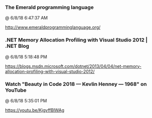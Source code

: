 ﻿

### The Emerald programming language
@ 6/8/18 6:47:37 AM

http://www.emeraldprogramminglanguage.org/



### .NET Memory Allocation Profiling with Visual Studio 2012 | .NET Blog
@ 6/8/18 5:18:48 PM

https://blogs.msdn.microsoft.com/dotnet/2013/04/04/net-memory-allocation-profiling-with-visual-studio-2012/



### Watch "Beauty in Code 2018 — Kevlin Henney — 1968" on YouTube
@ 6/8/18 5:35:01 PM

https://youtu.be/KjgvffBlWAg

